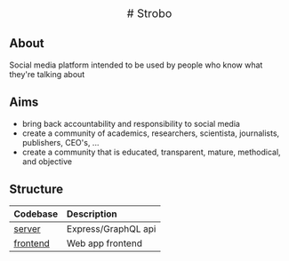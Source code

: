 <p align="center" style="font-size:20px">
  # Strobo
</p>

## About

Social media platform intended to be used by people who know what they're talking about

## Aims

- bring back accountability and responsibility to social media
- create a community of academics, researchers, scientista, journalists, publishers, CEO's, ...
- create a community that is educated, transparent, mature, methodical, and objective

## Structure

| Codebase                |     Description     |
| :------------           | :------------------ |
| [server](server)        | Express/GraphQL api |
| [frontend](frontend)    | Web app frontend    |